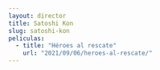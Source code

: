 ```yaml
---
layout: director
title: Satoshi Kon
slug: satoshi-kon
peliculas:
  - title: "Héroes al rescate"
    url: "2021/09/06/heroes-al-rescate/"
---
```

